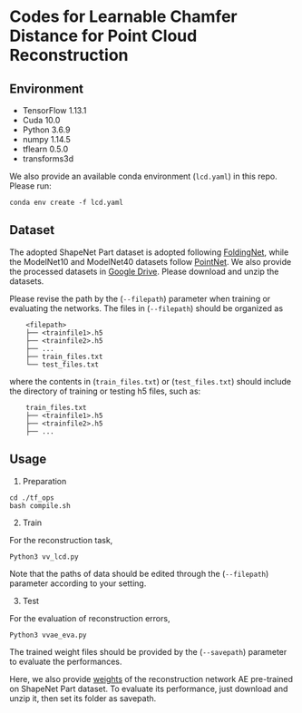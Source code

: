 # Codes for Learnable Chamfer Distance for Point Cloud Reconstruction

## Environment
* TensorFlow 1.13.1
* Cuda 10.0
* Python 3.6.9
* numpy 1.14.5
* tflearn 0.5.0
* transforms3d

We also provide an available conda environment (`lcd.yaml`) in this repo. Please run:

```
conda env create -f lcd.yaml
```

## Dataset
The adopted ShapeNet Part dataset is adopted following [FoldingNet](http://www.merl.com/research/license#FoldingNet), while the ModelNet10 and ModelNet40 datasets follow [PointNet](https://github.com/charlesq34/pointnet.git).
We also provide the processed datasets in [Google Drive](https://drive.google.com/file/d/1sjUk8o-wsZp2PJUej4TsmjnOPvjJegKR/view?usp=sharing). Please download and unzip the datasets.

Please revise the path by the (`--filepath`) parameter when training or evaluating the networks.
The files in (`--filepath`) should be organized as

        <filepath>
        ├── <trainfile1>.h5 
        ├── <trainfile2>.h5
        ├── ...
        ├── train_files.txt
        └── test_files.txt

where the contents in (`train_files.txt`) or (`test_files.txt`) should include the directory of training or testing h5 files, such as:

        train_files.txt
        ├── <trainfile1>.h5
        ├── <trainfile2>.h5
        ├── ...

## Usage

1. Preparation

```
cd ./tf_ops
bash compile.sh
```

2. Train

For the reconstruction task,
```
Python3 vv_lcd.py
```

Note that the paths of data should be edited through the (`--filepath`) parameter according to your setting.

3. Test

For the evaluation of reconstruction errors,
```
Python3 vvae_eva.py
```

The trained weight files should be provided by the (`--savepath`) parameter to evaluate the performances.

Here, we also provide [weights](https://drive.google.com/file/d/1PaKusaibFG72IRmrRXm5oAQ4XEk9Z2lI/view?usp=sharing) of the reconstruction network AE pre-trained on ShapeNet Part dataset. To evaluate its performance, just download and unzip it, then set its folder as savepath.
